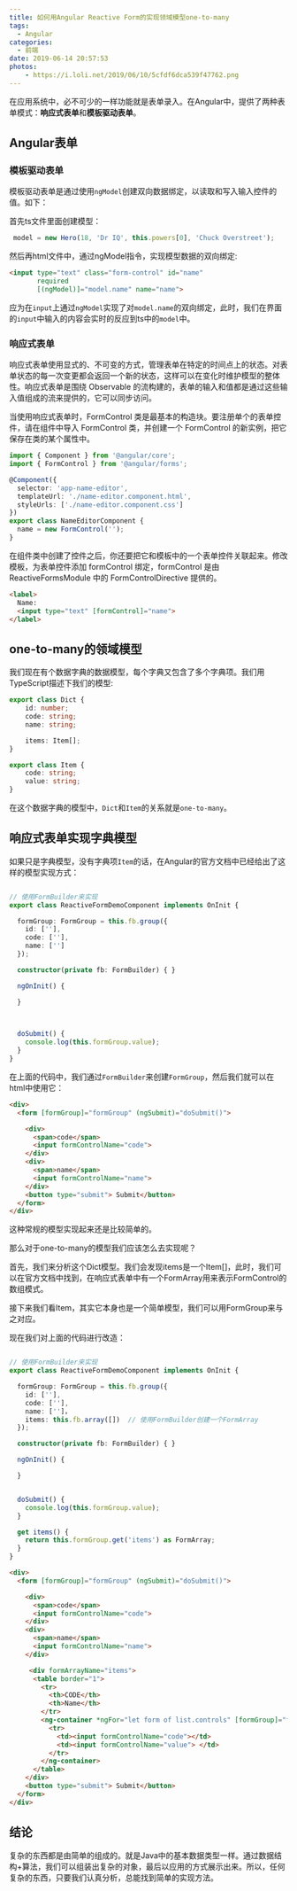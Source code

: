 ```yaml
---
title: 如何用Angular Reactive Form的实现领域模型one-to-many
tags:
  - Angular
categories:
  - 前端
date: 2019-06-14 20:57:53
photos:
    - https://i.loli.net/2019/06/10/5cfdf6dca539f47762.png
---
```



在应用系统中，必不可少的一样功能就是表单录入。在Angular中，提供了两种表单模式：**响应式表单**和**模板驱动表单**。


## Angular表单

### 模板驱动表单

模板驱动表单是通过使用`ngModel`创建双向数据绑定，以读取和写入输入控件的值。如下：

首先ts文件里面创建模型：
```typescript
 model = new Hero(18, 'Dr IQ', this.powers[0], 'Chuck Overstreet');
```

然后再html文件中，通过ngModel指令，实现模型数据的双向绑定:

```html
<input type="text" class="form-control" id="name"
       required
       [(ngModel)]="model.name" name="name">
```

应为在`input`上通过`ngModel`实现了对`model.name`的双向绑定，此时，我们在界面的`input`中输入的内容会实时的反应到ts中的`model`中。

### 响应式表单

响应式表单使用显式的、不可变的方式，管理表单在特定的时间点上的状态。对表单状态的每一次变更都会返回一个新的状态，这样可以在变化时维护模型的整体性。响应式表单是围绕 Observable 的流构建的，表单的输入和值都是通过这些输入值组成的流来提供的，它可以同步访问。

当使用响应式表单时，FormControl 类是最基本的构造块。要注册单个的表单控件，请在组件中导入 FormControl 类，并创建一个 FormControl 的新实例，把它保存在类的某个属性中。

```typescript
import { Component } from '@angular/core';
import { FormControl } from '@angular/forms';

@Component({
  selector: 'app-name-editor',
  templateUrl: './name-editor.component.html',
  styleUrls: ['./name-editor.component.css']
})
export class NameEditorComponent {
  name = new FormControl('');
}
```

在组件类中创建了控件之后，你还要把它和模板中的一个表单控件关联起来。修改模板，为表单控件添加 formControl 绑定，formControl 是由 ReactiveFormsModule 中的 FormControlDirective 提供的。

```html
<label>
  Name:
  <input type="text" [formControl]="name">
</label>
```

## one-to-many的领域模型

我们现在有个数据字典的数据模型，每个字典又包含了多个字典项。我们用TypeScript描述下我们的模型:
```typescript
export class Dict {
    id: number;
    code: string;
    name: string;

    items: Item[];
}

export class Item {
    code: string;
    value: string;
}

```
在这个数据字典的模型中，`Dict`和`Item`的关系就是`one-to-many`。

## 响应式表单实现字典模型

如果只是字典模型，没有字典项`Item`的话，在Angular的官方文档中已经给出了这样的模型实现方式：

```typescript

// 使用FormBuilder来实现
export class ReactiveFormDemoComponent implements OnInit {

  formGroup: FormGroup = this.fb.group({
    id: [''],
    code: [''],
    name: ['']
  });

  constructor(private fb: FormBuilder) { }

  ngOnInit() {

  }

 

  doSubmit() {
    console.log(this.formGroup.value);
  }
}
```
在上面的代码中，我们通过`FormBuilder`来创建`FormGroup`，然后我们就可以在html中使用它：

```html
<div>
  <form [formGroup]="formGroup" (ngSubmit)="doSubmit()">

    <div>
      <span>code</span>
      <input formControlName="code">
    </div>
    <div>
      <span>name</span>
      <input formControlName="name">
    </div>
    <button type="submit"> Submit</button>
  </form>
</div>

```
这种常规的模型实现起来还是比较简单的。

那么对于one-to-many的模型我们应该怎么去实现呢？

首先，我们来分析这个Dict模型。我们会发现items是一个Item[]，此时，我们可以在官方文档中找到，在响应式表单中有一个FormArray用来表示FormControl的数组模式。

接下来我们看Item，其实它本身也是一个简单模型，我们可以用FormGroup来与之对应。

现在我们对上面的代码进行改造：

```typescript

// 使用FormBuilder来实现
export class ReactiveFormDemoComponent implements OnInit {

  formGroup: FormGroup = this.fb.group({
    id: [''],
    code: [''],
    name: ['']，
    items: this.fb.array([])  // 使用FormBuilder创建一个FormArray
  });

  constructor(private fb: FormBuilder) { }

  ngOnInit() {

  }


  doSubmit() {
    console.log(this.formGroup.value);
  }

  get items() {
    return this.formGroup.get('items') as FormArray;
  }
}
```

```html
<div>
  <form [formGroup]="formGroup" (ngSubmit)="doSubmit()">

    <div>
      <span>code</span>
      <input formControlName="code">
    </div>
    <div>
      <span>name</span>
      <input formControlName="name">
    </div>

     <div formArrayName="items">
      <table border="1">
        <tr>
          <th>CODE</th>
          <th>Name</th>
        </tr>
        <ng-container *ngFor="let form of list.controls" [formGroup]="form">
          <tr>
            <td><input formControlName="code"></td>
            <td><input formControlName="value"> </td>
          </tr>
        </ng-container>
      </table>
    </div>
    <button type="submit"> Submit</button>
  </form>
</div>

```
## 结论
复杂的东西都是由简单的组成的。就是Java中的基本数据类型一样。通过数据结构+算法，我们可以组装出复杂的对象，最后以应用的方式展示出来。所以，任何复杂的东西，只要我们认真分析，总能找到简单的实现方法。
